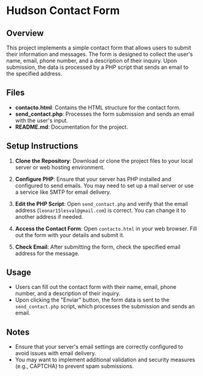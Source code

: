 # Hudson Contact Form

## Overview
This project implements a simple contact form that allows users to submit their information and messages. The form is designed to collect the user's name, email, phone number, and a description of their inquiry. Upon submission, the data is processed by a PHP script that sends an email to the specified address.

## Files
- **contacto.html**: Contains the HTML structure for the contact form.
- **send_contact.php**: Processes the form submission and sends an email with the user's input.
- **README.md**: Documentation for the project.

## Setup Instructions
1. **Clone the Repository**: Download or clone the project files to your local server or web hosting environment.

2. **Configure PHP**: Ensure that your server has PHP installed and configured to send emails. You may need to set up a mail server or use a service like SMTP for email delivery.

3. **Edit the PHP Script**: Open `send_contact.php` and verify that the email address (`leonar15lesval@gmail.com`) is correct. You can change it to another address if needed.

4. **Access the Contact Form**: Open `contacto.html` in your web browser. Fill out the form with your details and submit it.

5. **Check Email**: After submitting the form, check the specified email address for the message.

## Usage
- Users can fill out the contact form with their name, email, phone number, and a description of their inquiry.
- Upon clicking the "Enviar" button, the form data is sent to the `send_contact.php` script, which processes the submission and sends an email.

## Notes
- Ensure that your server's email settings are correctly configured to avoid issues with email delivery.
- You may want to implement additional validation and security measures (e.g., CAPTCHA) to prevent spam submissions.